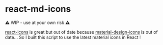 # react-md-icons

⚠️ WIP - use at your own risk ⚠️

[react-icons](https://github.com/react-icons/react-icons) is great but out of date because [material-design-icons](https://github.com/google/material-design-icons) is out of date...
So I built this script to use the latest material icons in React !
